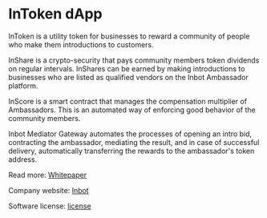 # InToken dApp

InToken is a utility token for businesses to reward a community of people who make them introductions to customers. 

InShare is a crypto-security that pays community members token dividends on regular intervals. InShares can be earned by making introductions to businesses who are listed as qualified vendors on the Inbot Ambassador platform.

InScore is a smart contract that manages the compensation multiplier of Ambassadors. This is an automated way of enforcing good behavior of the community members.

Inbot Mediator Gateway automates the processes of opening an intro bid, contracting the ambassador, mediating the result, and in case of successful delivery, automatically transferring the rewards to the ambassador's token address.

Read more: [Whitepaper](https://docs.google.com/document/d/12siRqjuHIHelPS-NaVVZxnq4AJ1hGlDXoGo6DeVw51U/edit?usp=sharing)

Company website: [Inbot](https://inbot.io)

Software license: [license](LICENSE)

